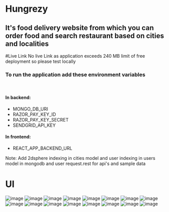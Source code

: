 # Hungrezy

<h2>It's food delivery website from which you can order food and search restaurant based on cities and localities</h2>

#Live Link
No live Link as application exceeds 240 MB limit of free deployment so please test locally

<h3>To run the application add these environment variables</h3><br>
<h4>In backend:</h4>
<ul>
<li>MONGO_DB_URI</li>
<li>RAZOR_PAY_KEY_ID</li>
<li>RAZOR_PAY_KEY_SECRET</li>
<li>SENDGRID_API_KEY</li>
</ul>
<h4>In frontend:</h4>
<ul><li>REACT_APP_BACKEND_URL</li></ul>

Note: Add 2dsphere indexing in cities model and user indexing in users model in mongodb and user request.rest for api's and sample data


# UI


![image](https://github.com/kratos-090/Hungrezy/assets/64844155/a39d5ee8-1893-41a3-9827-40dc3a725f5a)
![image](https://github.com/kratos-090/Hungrezy/assets/64844155/ab283a79-c4a1-41eb-8d63-a507148bf4ec)
![image](https://github.com/kratos-090/Hungrezy/assets/64844155/b37dc823-0d4a-4e64-9164-03cd239ea2a3)
![image](https://github.com/kratos-090/Hungrezy/assets/64844155/fa41e216-0965-4428-b10e-b7fb881f8386)
![image](https://github.com/kratos-090/Hungrezy/assets/64844155/4e621da1-499f-41bc-ab26-9286b7061dcd)
![image](https://github.com/kratos-090/Hungrezy/assets/64844155/fdb53f33-37c4-4c7e-b08d-911ec66448e9)
![image](https://github.com/kratos-090/Hungrezy/assets/64844155/6c084c47-9c95-49c2-a0d0-03dbd1df416a)
![image](https://github.com/kratos-090/Hungrezy/assets/64844155/da451d14-0912-489d-9da7-4d18610785ca)
![image](https://github.com/kratos-090/Hungrezy/assets/64844155/a699830f-aa73-4136-b4d2-489fd7152a16)
![image](https://github.com/kratos-090/Hungrezy/assets/64844155/72c2acf3-692f-4e0b-9496-cab4b231aa5b)
![image](https://github.com/kratos-090/Hungrezy/assets/64844155/041aa0b4-a0d9-4d9d-8ae5-103bcd8e92ac)
![image](https://github.com/kratos-090/Hungrezy/assets/64844155/148f0f6b-102d-4af4-905f-fb65516f3fff)
![image](https://github.com/kratos-090/Hungrezy/assets/64844155/8d0bf6b3-1920-43b0-a785-8568d93b0acc)
![image](https://github.com/kratos-090/Hungrezy/assets/64844155/0a4a7897-8554-4f87-8cc4-743171b8d91b)
![image](https://github.com/kratos-090/Hungrezy/assets/64844155/0be43f0f-8f13-4aa2-81b0-b2669b7bfd74)
![image](https://github.com/kratos-090/Hungrezy/assets/64844155/64e14e9b-c8e9-4247-bba6-7d06dfaf590c)





